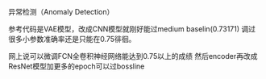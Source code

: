 异常检测（Anomaly Detection）

参考代码是VAE模型，改成CNN模型就刚好能过medium baselin(0.73171)  调过很多小参数准确率还是只能在0.75徘徊。

网上说可以微调FCN全卷积神经网络能达到0.75以上的成绩  然后encoder再改成ResNet模型加更多的epoch可以过bossline
